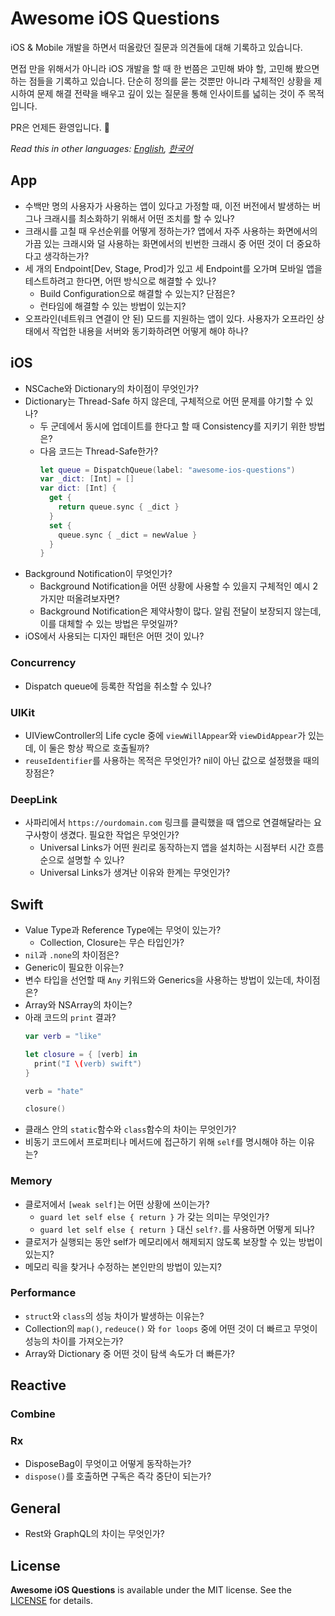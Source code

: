 # Awesome iOS Questions

iOS & Mobile 개발을 하면서 떠올랐던 질문과 의견들에 대해 기록하고 있습니다.

면접 만을 위해서가 아니라 iOS 개발을 할 때 한 번쯤은 고민해 봐야 할, 고민해 봤으면 하는 점들을 기록하고 있습니다. 단순히 정의를 묻는 것뿐만 아니라 구체적인 상황을 제시하여 문제 해결 전략을 배우고 깊이 있는 질문을 통해 인사이트를 넓히는 것이 주 목적입니다.

PR은 언제든 환영입니다. 🤩

*Read this in other languages: [English](README.md), [한국어](README.ko.md)*

## App

- 수백만 명의 사용자가 사용하는 앱이 있다고 가정할 때, 이전 버전에서 발생하는 버그나 크래시를 최소화하기 위해서 어떤 조치를 할 수 있나?
- 크래시를 고칠 때 우선순위를 어떻게 정하는가? 앱에서 자주 사용하는 화면에서의 가끔 있는 크래시와 덜 사용하는 화면에서의 빈번한 크래시 중 어떤 것이 더 중요하다고 생각하는가?
- 세 개의 Endpoint[Dev, Stage, Prod]가 있고 세 Endpoint를 오가며 모바일 앱을 테스트하려고 한다면, 어떤 방식으로 해결할 수 있나?
  - Build Configuration으로 해결할 수 있는지? 단점은?
  - 런타임에 해결할 수 있는 방법이 있는지?
- 오프라인(네트워크 연결이 안 된) 모드를 지원하는 앱이 있다. 사용자가 오프라인 상태에서 작업한 내용을 서버와 동기화하려면 어떻게 해야 하나?

## iOS

- NSCache와 Dictionary의 차이점이 무엇인가?
- Dictionary는 Thread-Safe 하지 않은데, 구체적으로 어떤 문제를 야기할 수 있나?
  - 두 군데에서 동시에 업데이트를 한다고 할 때 Consistency를 지키기 위한 방법은?
  - 다음 코드는 Thread-Safe한가?
    ```swift
    let queue = DispatchQueue(label: "awesome-ios-questions")
    var _dict: [Int] = []
    var dict: [Int] {
      get {
        return queue.sync { _dict }
      }
      set {
        queue.sync { _dict = newValue }
      }
    }
    ```
- Background Notification이 무엇인가?
  - Background Notification을 어떤 상황에 사용할 수 있을지 구체적인 예시 2가지만 떠올려보자면?
  - Background Notification은 제약사항이 많다. 알림 전달이 보장되지 않는데, 이를 대체할 수 있는 방법은 무엇일까?
- iOS에서 사용되는 디자인 패턴은 어떤 것이 있나?

### Concurrency

- Dispatch queue에 등록한 작업을 취소할 수 있나?

### UIKit

- UIViewController의 Life cycle 중에 `viewWillAppear`와 `viewDidAppear`가 있는데, 이 둘은 항상 짝으로 호출될까?
- `reuseIdentifier`를 사용하는 목적은 무엇인가? nil이 아닌 값으로 설정했을 때의 장점은?

### DeepLink

- 사파리에서 `https://ourdomain.com` 링크를 클릭했을 때 앱으로 연결해달라는 요구사항이 생겼다. 필요한 작업은 무엇인가?
  - Universal Links가 어떤 원리로 동작하는지 앱을 설치하는 시점부터 시간 흐름 순으로 설명할 수 있나?
  - Universal Links가 생겨난 이유와 한계는 무엇인가?

## Swift

- Value Type과 Reference Type에는 무엇이 있는가?
  - Collection, Closure는 무슨 타입인가? 
- `nil`과 `.none`의 차이점은?
- Generic이 필요한 이유는?
- 변수 타입을 선언할 때 `Any` 키워드와 Generics을 사용하는 방법이 있는데, 차이점은?
- Array와 NSArray의 차이는?
- 아래 코드의 `print` 결과?
  ```swift
  var verb = "like"

  let closure = { [verb] in
    print("I \(verb) swift")
  }

  verb = "hate"

  closure()
  ```
- 클래스 안의 `static`함수와 `class`함수의 차이는 무엇인가?
- 비동기 코드에서 프로퍼티나 메서드에 접근하기 위해 `self`를 명시해야 하는 이유는?

### Memory

- 클로저에서 `[weak self]`는 어떤 상황에 쓰이는가?
  - `guard let self else { return }` 가 갖는 의미는 무엇인가?
  - `guard let self else { return }` 대신 `self?.`를 사용하면 어떻게 되나?
- 클로저가 실행되는 동안 self가 메모리에서 해제되지 않도록 보장할 수 있는 방법이 있는지?
- 메모리 릭을 찾거나 수정하는 본인만의 방법이 있는지?

### Performance

- `struct`와 `class`의 성능 차이가 발생하는 이유는?
- Collection의 `map()`, `redeuce()` 와 `for loops` 중에 어떤 것이 더 빠르고 무엇이 성능의 차이를 가져오는가?
- Array와 Dictionary 중 어떤 것이 탐색 속도가 더 빠른가?

## Reactive

### Combine


### Rx

- DisposeBag이 무엇이고 어떻게 동작하는가?
- `dispose()`를 호출하면 구독은 즉각 중단이 되는가?

## General

- Rest와 GraphQL의 차이는 무엇인가?

## License

**Awesome iOS Questions** is available under the MIT license. See the [LICENSE](LICENSE) for details.
